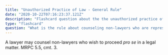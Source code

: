 ```yaml
---
title: "Unauthorized Practice of Law - General Rule"
date: "2020-10-22T07:16:23:37.121Z"
description: "Flashcard question about the the unauthorized practice of law."
type: "flashcard"
question: "What is the rule about counseling non-lawyers who are representing themselves pro se?"
---
```


A lawyer may counsel non-lawyers who wish to proceed <i>pro se</i> in a legal matter. MRPC 5.5, cmt. 3.
